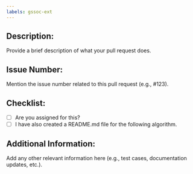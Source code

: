 ```yaml
---
labels: gssoc-ext
---
```


## Description:
Provide a brief description of what your pull request does.

## Issue Number:
Mention the issue number related to this pull request (e.g., #123).

## Checklist:
- [ ] Are you assigned for this?
- [ ] I have also created a README.md file for the following algorithm.

## Additional Information:
Add any other relevant information here (e.g., test cases, documentation updates, etc.).
